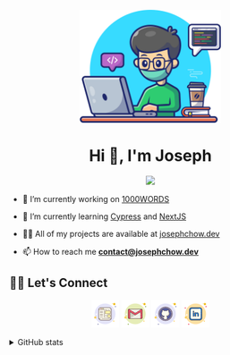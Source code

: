 <p align="center"><img width="50%" height="auto" src="./assets/images/main.png"></p>
<h1 align="center">Hi 👋, I'm Joseph</h1>

<p align="center">
  <a href="https://github.com/DenverCoder1/readme-typing-svg"><img src="https://readme-typing-svg.herokuapp.com?font=Montserrat&duration=3000&color=FA7268&center=true&vCenter=true&multiline=true&width=500&height=60&lines=I+am+a+self-taught+Frontend+Developer+;Learning+and+creating+are+my+passions"></a>
</p>

- 🔭 I’m currently working on [1000WORDS](https://github.com/chowjiaming/1000WORDS)

- 🌱 I’m currently learning [Cypress](https://www.cypress.io/) and [NextJS](https://nextjs.org/)

- 👨‍💻 All of my projects are available at [josephchow.dev](https://josephchow.dev)

- 📫 How to reach me **contact@josephchow.dev**

## 🙋‍♀️ Let's Connect

<p align="center">
  <a href="https://josephchow.dev"><img src="./assets/icons/website.png" alt="Website"/></a>
	<a href="mailto:contact@josephchow.dev"><img src="./assets/icons/email.png" alt="Gmail"/></a>
	<a href="https://github.com/chowjiaming"><img src="./assets/icons/github.png" alt="GitHub"/></a>
	<a href="https://linkedin.com/in/chowjiaming"><img src="./assets/icons/linkedin.png" alt="LinkedIn"/></a>
</p>

<details>
<summary>GitHub stats</summary>

## ![GitHub Streak](https://github-readme-streak-stats.herokuapp.com/?user=chowjiaming)

</details>
